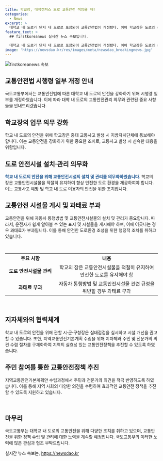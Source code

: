 ```yaml
---
title: 학교장, 대학캠퍼스 도로 교통안전 책임을 져!
categories:
  - News
excerpt: >
  대학교 내 도로가 단지 내 도로로 포함되어 교통안전법이 개정됐다. 이에 학교장은 도로의 설치와 관리를 의무로 맡게 되었으며, 중대 교통사고 발생 시에는 지방자치단체에 통보해야 한다. 또한, 국토교통부는 교통안전법시행령 일부를 개정하여 대학교 내 도로의 교통안전시설 설치와 관리를 의무화했다. 관할 시·군·구청장은 시설 개선을 권고하고, 시·도지사 및 시장·군수·구청장은 지역교통안전기본계획을 수립할 때 주민과 전문가의 의견을 청취하도록 절차를 구체화했다.
feature_text: >
  ## firstkoreanews 실시간 뉴스 속보입니다.

  대학교 내 도로가 단지 내 도로로 포함되어 교통안전법이 개정됐다. 이에 학교장은 도로의 설치와 관리를 의무로 맡게 되었으며, 중대 교통사고 발생 시에는 지방자치단체에 통보해야 한다. 또한, 국토교통부는 교통안전법시행령 일부를 개정하여 대학교 내 도로의 교통안전시설 설치와 관리를 의무화했다. 관할 시·군·구청장은 시설 개선을 권고하고, 시·도지사 및 시장·군수·구청장은 지역교통안전기본계획을 수립할 때 주민과 전문가의 의견을 청취하도록 절차를 구체화했다.
image: 'https://newsdao.kr/res/images/meta/newsdao_breakingnews.jpg'
---
```


<p><img src="https://newsdao.kr/res/images/meta/newsdao_breakingnews.jpg" alt="firstkoreanews 속보" /></p>

<h2>교통안전법 시행령 일부 개정 안내</h2>

<p data-ke-size="size16">국토교통부에서는 교통안전법에 따른 대학교 내 도로의 안전을 강화하기 위해 시행령 일부를 개정하였습니다. 이에 따라 대학 내 도로의 교통안전관리 의무와 관련된 중요 사항들을 안내드리겠습니다.</p>

<h2 data-ke-size="size26">학교장의 업무 의무 강화</h2>

<p data-ke-size="size16">학교 내 도로의 안전을 위해 학교장은 중대 교통사고 발생 시 지방자치단체에 통보해야 합니다. 이는 교통안전을 강화하기 위한 중요한 조치로, 교통사고 발생 시 신속한 대응을 위함입니다.</p>

<h2 data-ke-size="size26">도로 안전시설 설치·관리 의무화</h2>

<p data-ke-size="size16"><b><span style="color: #1a5490;">학교 내 도로의 안전을 위해 교통안전시설의 설치 및 관리를 의무화하였습니다. </span></b>학교의 장은 교통안전시설물을 적절히 유지하여 항상 안전한 도로 환경을 제공하여야 합니다. 이는 교통사고 예방 및 학교 내 도로 이용자의 안전을 위한 조치입니다.</p>

<h2 data-ke-size="size26">교통안전 시설물 게시 및 과태료 부과</h2>

<p data-ke-size="size16">교통안전을 위해 자동차 통행방법 및 교통안전시설물의 설치 및 관리가 중요합니다. 따라서, 운전자가 쉽게 알아볼 수 있는 표지 및 시설물을 게시해야 하며, 이에 어긋나는 경우 과태료가 부과됩니다. 이를 통해 안전한 도로환경 조성을 위한 행정적 조치를 취하고 있습니다.</p>

<p data-ke-size="size16">&nbsp;</p>

<table>
    <tbody>
        <tr>
            <td style="text-align: center; width: 150px; height: 17px;"><b>주요 사항</b></td>
            <td style="text-align: center; height: 17px;"><b>내용</b></td>
        </tr>
        <tr>
            <td style="text-align: center; height: 17px;"><b>도로 안전시설물 관리</b></td>
            <td style="text-align: center; height: 17px;">학교의 장은 교통안전시설물을 적절히 유지하여 안전한 도로를 유지해야 함</td>
        </tr>
        <tr>
            <td style="text-align: center; height: 17px;"><b>과태료 부과</b></td>
            <td style="text-align: center; height: 17px;">자동차 통행방법 및 교통안전시설물 관련 규정을 위반할 경우 과태료 부과</td>
        </tr>
    </tbody>
</table>

<p data-ke-size="size16">&nbsp;</p>

<h2 data-ke-size="size26">지자체와의 협력체계</h2>

<p data-ke-size="size16">학교 내 도로의 안전을 위해 관할 시·군·구청장은 실태점검을 실시하고 시설 개선을 권고할 수 있습니다. 또한, 지역교통안전기본계획 수립을 위해 지자체와 주민 및 전문가의 의견 수렴 절차를 구체화하여 지역의 실효성 있는 교통안전정책을 추진할 수 있도록 하였습니다.</p>

<h2 data-ke-size="size26">주민 참여를 통한 교통안전정책 추진</h2>

<p data-ke-size="size16">지역교통안전기본계획안 수립과정에서 주민과 전문가의 의견을 적극 반영하도록 하였습니다. 이를 통해 지역 사회의 다양한 의견을 수렴하여 효과적인 교통안전 정책을 추진할 수 있도록 지원하고 있습니다.</p>

<p data-ke-size="size16">&nbsp;</p>

<h2 data-ke-size="size26">마무리</h2>

<p data-ke-size="size16">국토교통부는 대학교 내 도로의 교통안전을 위해 다양한 조치를 취하고 있으며, 교통안전을 위한 정책 수립 및 관리에 대한 노력을 계속할 예정입니다. 국토교통부의 이러한 노력에 많은 관심과 협조 부탁드립니다.</p>
실시간 뉴스 속보는, <a href="https://newsdao.kr" rel="dofollow">https://newsdao.kr</a>


